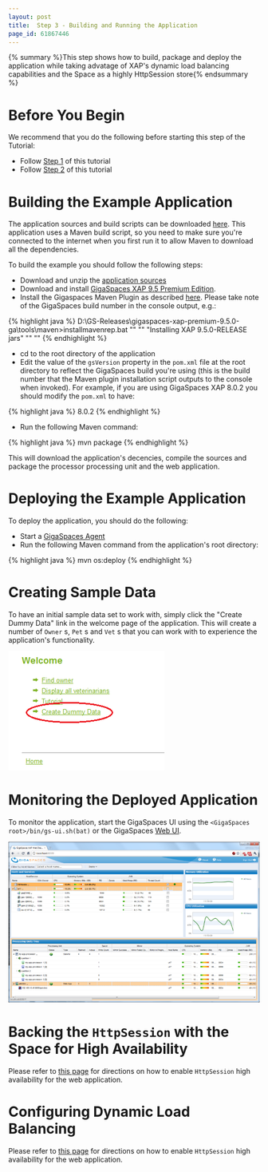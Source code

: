 ```yaml
---
layout: post
title:  Step 3 - Building and Running the Application
page_id: 61867446
---
```


{% summary %}This step shows how to build, package and deploy the application while taking advatage of XAP's dynamic load balancing capabilities and the Space as a highly HttpSession store{% endsummary %}

# Before You Begin 

We recommend that you do the following before starting this step of the Tutorial: 

- Follow [Step 1](./step-1---adjusting-your-jpa-domain-model-to-the-xap-jpa-implementation.html) of this tutorial
- Follow [Step 2](./step-2---using-the-power-of-the-space-to-scale-your-data-access-layer.html) of this tutorial

# Building the Example Application 

The application sources and build scripts can be downloaded [here](/attachment_files/petclinic.zip). This application uses a Maven build script, so you need to make sure you're connected to the internet when you first run it to allow Maven to download all the dependencies.  

To build the example you should follow the following steps: 

- Download and unzip the [application sources](/attachment_files/petclinic.zip)
- Download and install [GigaSpaces XAP 9.5 Premium Edition](http://www.gigaspaces.com/LatestProductVersion). 
- Install the Gigaspaces Maven Plugin as described [here](./maven-plugin.html). Please take note of the GigaSpaces build number in the console output, e.g.:

{% highlight java %}
D:\GS-Releases\gigaspaces-xap-premium-9.5.0-ga\tools\maven>installmavenrep.bat
""
""
"Installing XAP 9.5.0-RELEASE jars"
""
""
{% endhighlight %}

- cd to the root directory of the application
- Edit the value of the `gsVersion` property in the `pom.xml` file at the root directory to reflect the GigaSpaces build you're using (this is the build number that the Maven plugin installation script outputs to the console when invoked). 
For example, if you are using GigaSpaces XAP 8.0.2 you should modify the `pom.xml` to have: 

{% highlight java %}
<gsVersion>8.0.2</gsVersion>
{% endhighlight %}

- Run the following Maven command: 

{% highlight java %}
mvn package
{% endhighlight %}

This will download the application's decencies, compile the sources and package the processor processing unit and the web application. 

# Deploying the Example Application 

To deploy the application, you should do the following: 

- Start a [GigaSpaces Agent](./the-grid-service-agent.html)
- Run the following Maven command from the application's root directory:

{% highlight java %}
mvn os:deploy
{% endhighlight %}

# Creating Sample Data 

To have an initial sample data set to work with, simply click the "Create Dummy Data" link in the welcome page of the application. This will create a number of `Owner` s, `Pet` s and `Vet` s that you can work with to experience the application's functionality. 

![dummy-data.png](/attachment_files/dummy-data.png)

# Monitoring the Deployed Application

To monitor  the application, start the GigaSpaces UI using the `<GigaSpaces root>/bin/gs-ui.sh(bat)` or the GigaSpaces [Web UI](./web-management-console.html).

![web-ui-pc.png](/attachment_files/web-ui-pc.png)

# Backing the `HttpSession` with the Space for High Availability

Please refer to [this page](./step-2---enabling-http-session-failover-and-fault-tolerance.html) for directions on how to enable `HttpSession` high availability for the web application.

# Configuring Dynamic Load Balancing 

Please refer to [this page](./step-3---scaling-the-data-access-layer.html) for directions on how to enable `HttpSession` high availability for the web application.

